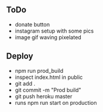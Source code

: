 ## ToDo

- donate button
- instagram setup with some pics
- image gif waving pixelated

## Deploy
- npm run prod_build
- inspect index.html in public
- git add .
- git commit -m "Prod build"
- git push heroku master
- runs npm run start on production